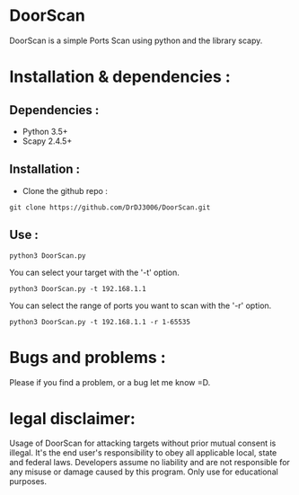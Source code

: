 

# DoorScan

DoorScan is a simple Ports Scan using python and the library scapy.


# Installation & dependencies :

## Dependencies :
- Python 3.5+
- Scapy 2.4.5+

## Installation :

- Clone the github repo : 
```
git clone https://github.com/DrDJ3006/DoorScan.git
```
## Use :
```
python3 DoorScan.py
```
You can select your target with the '-t' option.
```
python3 DoorScan.py -t 192.168.1.1
```
You can select the range of ports you want to scan with the '-r' option.
```
python3 DoorScan.py -t 192.168.1.1 -r 1-65535
```

# Bugs and problems : 
Please if you find a problem, or a bug let me know =D.
# legal disclaimer:
Usage of DoorScan for attacking targets without prior mutual consent is illegal. 
It's the end user's responsibility to obey all applicable local, state and federal laws. Developers assume no liability and are not responsible for any misuse or damage caused by this program. 
Only use for educational purposes.
